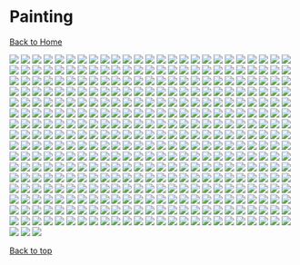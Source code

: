 # Painting

[Back to Home](https://github.com/RickyFoots/Wallpapers/tree/main)

</h1>

<img src="https://github.com/RickyFoots/Wallpapers/blob/main/Collection/Painting/00030.png">

<img src="https://github.com/RickyFoots/Wallpapers/blob/main/Collection/Painting/00111.png">

<img src="https://github.com/RickyFoots/Wallpapers/blob/main/Collection/Painting/00139.png">

<img src="https://github.com/RickyFoots/Wallpapers/blob/main/Collection/Painting/00224.jpg">

<img src="https://github.com/RickyFoots/Wallpapers/blob/main/Collection/Painting/00239.jpg">

<img src="https://github.com/RickyFoots/Wallpapers/blob/main/Collection/Painting/00245.png">

<img src="https://github.com/RickyFoots/Wallpapers/blob/main/Collection/Painting/00271.png">

<img src="https://github.com/RickyFoots/Wallpapers/blob/main/Collection/Painting/00279.jpg">

<img src="https://github.com/RickyFoots/Wallpapers/blob/main/Collection/Painting/00280.png">

<img src="https://github.com/RickyFoots/Wallpapers/blob/main/Collection/Painting/00288.png">

<img src="https://github.com/RickyFoots/Wallpapers/blob/main/Collection/Painting/00293.jpg">

<img src="https://github.com/RickyFoots/Wallpapers/blob/main/Collection/Painting/00294.png">

<img src="https://github.com/RickyFoots/Wallpapers/blob/main/Collection/Painting/00306.png">

<img src="https://github.com/RickyFoots/Wallpapers/blob/main/Collection/Painting/00355.png">

<img src="https://github.com/RickyFoots/Wallpapers/blob/main/Collection/Painting/01.jpg">

<img src="https://github.com/RickyFoots/Wallpapers/blob/main/Collection/Painting/02.jpg">

<img src="https://github.com/RickyFoots/Wallpapers/blob/main/Collection/Painting/03.jpg">

<img src="https://github.com/RickyFoots/Wallpapers/blob/main/Collection/Painting/04.jpg">

<img src="https://github.com/RickyFoots/Wallpapers/blob/main/Collection/Painting/05.jpg">

<img src="https://github.com/RickyFoots/Wallpapers/blob/main/Collection/Painting/06.jpg">

<img src="https://github.com/RickyFoots/Wallpapers/blob/main/Collection/Painting/06.png">

<img src="https://github.com/RickyFoots/Wallpapers/blob/main/Collection/Painting/07.jpg">

<img src="https://github.com/RickyFoots/Wallpapers/blob/main/Collection/Painting/07.png">

<img src="https://github.com/RickyFoots/Wallpapers/blob/main/Collection/Painting/08.jpg">

<img src="https://github.com/RickyFoots/Wallpapers/blob/main/Collection/Painting/08.png">

<img src="https://github.com/RickyFoots/Wallpapers/blob/main/Collection/Painting/10 - IkFbADX.png">

<img src="https://github.com/RickyFoots/Wallpapers/blob/main/Collection/Painting/10.jpg">

<img src="https://github.com/RickyFoots/Wallpapers/blob/main/Collection/Painting/11 - GdW27Qi.png">

<img src="https://github.com/RickyFoots/Wallpapers/blob/main/Collection/Painting/11 - hM2j0Vz.jpg">

<img src="https://github.com/RickyFoots/Wallpapers/blob/main/Collection/Painting/11.jpg">

<img src="https://github.com/RickyFoots/Wallpapers/blob/main/Collection/Painting/12 - KmFVtFp.png">

<img src="https://github.com/RickyFoots/Wallpapers/blob/main/Collection/Painting/12.jpg">

<img src="https://github.com/RickyFoots/Wallpapers/blob/main/Collection/Painting/13 - p4TIlyS.jpg">

<img src="https://github.com/RickyFoots/Wallpapers/blob/main/Collection/Painting/13.jpg">

<img src="https://github.com/RickyFoots/Wallpapers/blob/main/Collection/Painting/1330761.png">

<img src="https://github.com/RickyFoots/Wallpapers/blob/main/Collection/Painting/14 - BgotbjS.jpg">

<img src="https://github.com/RickyFoots/Wallpapers/blob/main/Collection/Painting/14 - M5yq3il.jpg">

<img src="https://github.com/RickyFoots/Wallpapers/blob/main/Collection/Painting/14.jpg">

<img src="https://github.com/RickyFoots/Wallpapers/blob/main/Collection/Painting/15.jpg">

<img src="https://github.com/RickyFoots/Wallpapers/blob/main/Collection/Painting/16.jpg">

<img src="https://github.com/RickyFoots/Wallpapers/blob/main/Collection/Painting/1638597695178.jpg">

<img src="https://github.com/RickyFoots/Wallpapers/blob/main/Collection/Painting/17.jpg">

<img src="https://github.com/RickyFoots/Wallpapers/blob/main/Collection/Painting/18.jpg">

<img src="https://github.com/RickyFoots/Wallpapers/blob/main/Collection/Painting/180-1806618_anime-landscape-scenery-clouds-stars-buildings-anime-landscape.jpg">

<img src="https://github.com/RickyFoots/Wallpapers/blob/main/Collection/Painting/19.jpg">

<img src="https://github.com/RickyFoots/Wallpapers/blob/main/Collection/Painting/1okwkjy3l3l71.png">

<img src="https://github.com/RickyFoots/Wallpapers/blob/main/Collection/Painting/20.jpg">

<img src="https://github.com/RickyFoots/Wallpapers/blob/main/Collection/Painting/20210817_004904.jpg">

<img src="https://github.com/RickyFoots/Wallpapers/blob/main/Collection/Painting/20220329_2038_GGAC_Discovery_Station_NO.1——_Explorer”.jpg">

<img src="https://github.com/RickyFoots/Wallpapers/blob/main/Collection/Painting/20220329_2038_The_Aeneid.jpg">

<img src="https://github.com/RickyFoots/Wallpapers/blob/main/Collection/Painting/20220404_2100_Do_not_disturb.jpg">

<img src="https://github.com/RickyFoots/Wallpapers/blob/main/Collection/Painting/20220404_2100_The_Observer.jpg">

<img src="https://github.com/RickyFoots/Wallpapers/blob/main/Collection/Painting/20220407_1454_Como_Lighthouse_02__Backgrounds_For_Animation_Course.jpg">

<img src="https://github.com/RickyFoots/Wallpapers/blob/main/Collection/Painting/20220416_1756_Japan.jpg">

<img src="https://github.com/RickyFoots/Wallpapers/blob/main/Collection/Painting/20220427_2307_Badlands_National_Park_Study.jpg">

<img src="https://github.com/RickyFoots/Wallpapers/blob/main/Collection/Painting/20220427_2307_Death_Valley_National_Park.jpg">

<img src="https://github.com/RickyFoots/Wallpapers/blob/main/Collection/Painting/20220427_2307_Virtual_Plein_Air_Studies.jpg">

<img src="https://github.com/RickyFoots/Wallpapers/blob/main/Collection/Painting/20220523_1613_Seabreeze_03.jpg">

<img src="https://github.com/RickyFoots/Wallpapers/blob/main/Collection/Painting/20220605_2252_The_Last_Great_Ahamkara.jpg">

<img src="https://github.com/RickyFoots/Wallpapers/blob/main/Collection/Painting/20220608_2339.jpg">

<img src="https://github.com/RickyFoots/Wallpapers/blob/main/Collection/Painting/20221019_2324_Bawlers_2.jpg">

<img src="https://github.com/RickyFoots/Wallpapers/blob/main/Collection/Painting/20221107_2132_Emerged_from_Flames.jpg">

<img src="https://github.com/RickyFoots/Wallpapers/blob/main/Collection/Painting/20221107_2142_Find_me_here.jpg">

<img src="https://github.com/RickyFoots/Wallpapers/blob/main/Collection/Painting/20230322_1239_Japan_memories_Painting___Part_1_.jpg">

<img src="https://github.com/RickyFoots/Wallpapers/blob/main/Collection/Painting/20230515_222411.jpg">

<img src="https://github.com/RickyFoots/Wallpapers/blob/main/Collection/Painting/20230519_2334_wandering_whale_.jpg">

<img src="https://github.com/RickyFoots/Wallpapers/blob/main/Collection/Painting/20230712_2223_2023.5.24.jpg">

<img src="https://github.com/RickyFoots/Wallpapers/blob/main/Collection/Painting/20230716_1918_Ramen_on_Crab.jpg">

<img src="https://github.com/RickyFoots/Wallpapers/blob/main/Collection/Painting/20231028_1437_Ghost_hunter.jpg">

<img src="https://github.com/RickyFoots/Wallpapers/blob/main/Collection/Painting/20231106_2020_Practice_41.jpg">

<img src="https://github.com/RickyFoots/Wallpapers/blob/main/Collection/Painting/20231122_2259_202310_Background_photo_speed_painting.jpg">

<img src="https://github.com/RickyFoots/Wallpapers/blob/main/Collection/Painting/20231206_1835_3.jpg">

<img src="https://github.com/RickyFoots/Wallpapers/blob/main/Collection/Painting/20231206_1838_V_me50.jpg">

<img src="https://github.com/RickyFoots/Wallpapers/blob/main/Collection/Painting/20231211_2026_sunset.jpg">

<img src="https://github.com/RickyFoots/Wallpapers/blob/main/Collection/Painting/20231211_2027_The_spirit_of_the_forest.jpg">

<img src="https://github.com/RickyFoots/Wallpapers/blob/main/Collection/Painting/20231218_201830.jpg">

<img src="https://github.com/RickyFoots/Wallpapers/blob/main/Collection/Painting/21 - ADsm8lL.jpg">

<img src="https://github.com/RickyFoots/Wallpapers/blob/main/Collection/Painting/21.jpg">

<img src="https://github.com/RickyFoots/Wallpapers/blob/main/Collection/Painting/23.jpg">

<img src="https://github.com/RickyFoots/Wallpapers/blob/main/Collection/Painting/24 - e47ScRz.jpg">

<img src="https://github.com/RickyFoots/Wallpapers/blob/main/Collection/Painting/24.jpg">

<img src="https://github.com/RickyFoots/Wallpapers/blob/main/Collection/Painting/25.jpg">

<img src="https://github.com/RickyFoots/Wallpapers/blob/main/Collection/Painting/26.jpg">

<img src="https://github.com/RickyFoots/Wallpapers/blob/main/Collection/Painting/27.jpg">

<img src="https://github.com/RickyFoots/Wallpapers/blob/main/Collection/Painting/28 - YnL7CTg.jpg">

<img src="https://github.com/RickyFoots/Wallpapers/blob/main/Collection/Painting/28.jpg">

<img src="https://github.com/RickyFoots/Wallpapers/blob/main/Collection/Painting/29.jpg">

<img src="https://github.com/RickyFoots/Wallpapers/blob/main/Collection/Painting/30 - VvwyRE1.jpg">

<img src="https://github.com/RickyFoots/Wallpapers/blob/main/Collection/Painting/30.jpg">

<img src="https://github.com/RickyFoots/Wallpapers/blob/main/Collection/Painting/31 - CjTmQ8s.jpg">

<img src="https://github.com/RickyFoots/Wallpapers/blob/main/Collection/Painting/31 - qmiPsd0.jpg">

<img src="https://github.com/RickyFoots/Wallpapers/blob/main/Collection/Painting/31.jpg">

<img src="https://github.com/RickyFoots/Wallpapers/blob/main/Collection/Painting/32 - Es9om0f.jpg">

<img src="https://github.com/RickyFoots/Wallpapers/blob/main/Collection/Painting/32.jpg">

<img src="https://github.com/RickyFoots/Wallpapers/blob/main/Collection/Painting/33.jpg">

<img src="https://github.com/RickyFoots/Wallpapers/blob/main/Collection/Painting/34.jpg">

<img src="https://github.com/RickyFoots/Wallpapers/blob/main/Collection/Painting/37 - zZ6lun8.jpg">

<img src="https://github.com/RickyFoots/Wallpapers/blob/main/Collection/Painting/38e43cd.jpg">

<img src="https://github.com/RickyFoots/Wallpapers/blob/main/Collection/Painting/3ckrn0p4n3l71.png">

<img src="https://github.com/RickyFoots/Wallpapers/blob/main/Collection/Painting/3lnurbwbfwk71.png">

<img src="https://github.com/RickyFoots/Wallpapers/blob/main/Collection/Painting/3lqIfoS.jpeg">

<img src="https://github.com/RickyFoots/Wallpapers/blob/main/Collection/Painting/45 - CbVXE5h.jpg">

<img src="https://github.com/RickyFoots/Wallpapers/blob/main/Collection/Painting/45 - HicaAQx.jpg">

<img src="https://github.com/RickyFoots/Wallpapers/blob/main/Collection/Painting/4MHOMvU.jpeg">

<img src="https://github.com/RickyFoots/Wallpapers/blob/main/Collection/Painting/4X3z4Ha.jpeg">

<img src="https://github.com/RickyFoots/Wallpapers/blob/main/Collection/Painting/4c3705a.jpg">

<img src="https://github.com/RickyFoots/Wallpapers/blob/main/Collection/Painting/4irtiy2f2uk71.png">

<img src="https://github.com/RickyFoots/Wallpapers/blob/main/Collection/Painting/56 - CoYBP2x.jpg">

<img src="https://github.com/RickyFoots/Wallpapers/blob/main/Collection/Painting/5VUhtaY.jpeg">

<img src="https://github.com/RickyFoots/Wallpapers/blob/main/Collection/Painting/5a1c8031-3c4e-4b2e-96ef-5b17d8c1c948.jpg">

<img src="https://github.com/RickyFoots/Wallpapers/blob/main/Collection/Painting/5fvdkmet39j71.png">

<img src="https://github.com/RickyFoots/Wallpapers/blob/main/Collection/Painting/5sbmcohm1uk71.png">

<img src="https://github.com/RickyFoots/Wallpapers/blob/main/Collection/Painting/5zQiXen.png">

<img src="https://github.com/RickyFoots/Wallpapers/blob/main/Collection/Painting/60 - E9YRV2B.jpg">

<img src="https://github.com/RickyFoots/Wallpapers/blob/main/Collection/Painting/60 - H2xoVzi.jpg">

<img src="https://github.com/RickyFoots/Wallpapers/blob/main/Collection/Painting/60 - fdiO61M.jpg">

<img src="https://github.com/RickyFoots/Wallpapers/blob/main/Collection/Painting/62 - I7QzImd.jpg">

<img src="https://github.com/RickyFoots/Wallpapers/blob/main/Collection/Painting/63 - 89NstXc.jpg">

<img src="https://github.com/RickyFoots/Wallpapers/blob/main/Collection/Painting/63 - 9QX28Vi.jpg">

<img src="https://github.com/RickyFoots/Wallpapers/blob/main/Collection/Painting/63.jpg">

<img src="https://github.com/RickyFoots/Wallpapers/blob/main/Collection/Painting/64 - BGCZjJA.jpg">

<img src="https://github.com/RickyFoots/Wallpapers/blob/main/Collection/Painting/65.jpg">

<img src="https://github.com/RickyFoots/Wallpapers/blob/main/Collection/Painting/68 - MxwmpVi.png">

<img src="https://github.com/RickyFoots/Wallpapers/blob/main/Collection/Painting/71 - sdzaogp.png">

<img src="https://github.com/RickyFoots/Wallpapers/blob/main/Collection/Painting/76 - e4r5bQR.jpg">

<img src="https://github.com/RickyFoots/Wallpapers/blob/main/Collection/Painting/76 - p4TIlyS.jpg">

<img src="https://github.com/RickyFoots/Wallpapers/blob/main/Collection/Painting/7K7oRvk.jpeg">

<img src="https://github.com/RickyFoots/Wallpapers/blob/main/Collection/Painting/89 - PLNr7AT.png">

<img src="https://github.com/RickyFoots/Wallpapers/blob/main/Collection/Painting/8w53nbu0o3l71.png">

<img src="https://github.com/RickyFoots/Wallpapers/blob/main/Collection/Painting/9 - DaFuSO0.jpg">

<img src="https://github.com/RickyFoots/Wallpapers/blob/main/Collection/Painting/9 - yh71hZN.png">

<img src="https://github.com/RickyFoots/Wallpapers/blob/main/Collection/Painting/9.jpg">

<img src="https://github.com/RickyFoots/Wallpapers/blob/main/Collection/Painting/94538143_p0.png">

<img src="https://github.com/RickyFoots/Wallpapers/blob/main/Collection/Painting/96440296_p0.png">

<img src="https://github.com/RickyFoots/Wallpapers/blob/main/Collection/Painting/9DikRoN.jpeg">

<img src="https://github.com/RickyFoots/Wallpapers/blob/main/Collection/Painting/9Tej6V0.jpeg">

<img src="https://github.com/RickyFoots/Wallpapers/blob/main/Collection/Painting/9d9duorkm3l71.png">

<img src="https://github.com/RickyFoots/Wallpapers/blob/main/Collection/Painting/9py055cffwk71.png">

<img src="https://github.com/RickyFoots/Wallpapers/blob/main/Collection/Painting/Apocalypse.png">

<img src="https://github.com/RickyFoots/Wallpapers/blob/main/Collection/Painting/AsianPond.jpg">

<img src="https://github.com/RickyFoots/Wallpapers/blob/main/Collection/Painting/Cityscape.jpg">

<img src="https://github.com/RickyFoots/Wallpapers/blob/main/Collection/Painting/Electronic_Sample_96-calm-night.png">

<img src="https://github.com/RickyFoots/Wallpapers/blob/main/Collection/Painting/IuX3mgo.jpeg">

<img src="https://github.com/RickyFoots/Wallpapers/blob/main/Collection/Painting/IxEcTRu.jpg">

<img src="https://github.com/RickyFoots/Wallpapers/blob/main/Collection/Painting/MountainScape.png">

<img src="https://github.com/RickyFoots/Wallpapers/blob/main/Collection/Painting/OD_house_day.jpg">

<img src="https://github.com/RickyFoots/Wallpapers/blob/main/Collection/Painting/OD_house_morn.jpg">

<img src="https://github.com/RickyFoots/Wallpapers/blob/main/Collection/Painting/OD_house_night_sat.jpg">

<img src="https://github.com/RickyFoots/Wallpapers/blob/main/Collection/Painting/RDT_20230308_1949563004422581013301416.jpg">

<img src="https://github.com/RickyFoots/Wallpapers/blob/main/Collection/Painting/Sunset.jpeg">

<img src="https://github.com/RickyFoots/Wallpapers/blob/main/Collection/Painting/WallpaperDog-10819503.jpg">

<img src="https://github.com/RickyFoots/Wallpapers/blob/main/Collection/Painting/aTzsemi.jpeg">

<img src="https://github.com/RickyFoots/Wallpapers/blob/main/Collection/Painting/acoolrocket-dalle2-hokusai-non-prompt-landscape.png">

<img src="https://github.com/RickyFoots/Wallpapers/blob/main/Collection/Painting/aesthetic2.jpg">

<img src="https://github.com/RickyFoots/Wallpapers/blob/main/Collection/Painting/alena-aenami-7pm.png">

<img src="https://github.com/RickyFoots/Wallpapers/blob/main/Collection/Painting/alena-aenami-any-minute-now.jpg">

<img src="https://github.com/RickyFoots/Wallpapers/blob/main/Collection/Painting/alena-aenami-around-us.jpg">

<img src="https://github.com/RickyFoots/Wallpapers/blob/main/Collection/Painting/alena-aenami-autumn-in-budapest.png">

<img src="https://github.com/RickyFoots/Wallpapers/blob/main/Collection/Painting/alena-aenami-away.jpg">

<img src="https://github.com/RickyFoots/Wallpapers/blob/main/Collection/Painting/alena-aenami-blue-hour.jpg">

<img src="https://github.com/RickyFoots/Wallpapers/blob/main/Collection/Painting/alena-aenami-castle-in-the-sky.jpg">

<img src="https://github.com/RickyFoots/Wallpapers/blob/main/Collection/Painting/alena-aenami-clouds.jpg">

<img src="https://github.com/RickyFoots/Wallpapers/blob/main/Collection/Painting/alena-aenami-dawn.jpg">

<img src="https://github.com/RickyFoots/Wallpapers/blob/main/Collection/Painting/alena-aenami-eclipse.jpg">

<img src="https://github.com/RickyFoots/Wallpapers/blob/main/Collection/Painting/alena-aenami-escape.jpg">

<img src="https://github.com/RickyFoots/Wallpapers/blob/main/Collection/Painting/alena-aenami-far-from-tomorrow.jpg">

<img src="https://github.com/RickyFoots/Wallpapers/blob/main/Collection/Painting/alena-aenami-lights.jpg">

<img src="https://github.com/RickyFoots/Wallpapers/blob/main/Collection/Painting/alena-aenami-lost-in-between.jpg">

<img src="https://github.com/RickyFoots/Wallpapers/blob/main/Collection/Painting/alena-aenami-out-of-time.png">

<img src="https://github.com/RickyFoots/Wallpapers/blob/main/Collection/Painting/alena-aenami-sky-mirror.jpg">

<img src="https://github.com/RickyFoots/Wallpapers/blob/main/Collection/Painting/alena-aenami-stardust.jpg">

<img src="https://github.com/RickyFoots/Wallpapers/blob/main/Collection/Painting/alena-aenami-stars-and-you.png">

<img src="https://github.com/RickyFoots/Wallpapers/blob/main/Collection/Painting/alena-aenami-timeless.jpg">

<img src="https://github.com/RickyFoots/Wallpapers/blob/main/Collection/Painting/alena-aenami-wait.jpg">

<img src="https://github.com/RickyFoots/Wallpapers/blob/main/Collection/Painting/alena-aenami-wings.jpg">

<img src="https://github.com/RickyFoots/Wallpapers/blob/main/Collection/Painting/alena-aenami-you.jpg">

<img src="https://github.com/RickyFoots/Wallpapers/blob/main/Collection/Painting/andrew-maleski-ghostly-gate.jpg">

<img src="https://github.com/RickyFoots/Wallpapers/blob/main/Collection/Painting/animal-town.png">

<img src="https://github.com/RickyFoots/Wallpapers/blob/main/Collection/Painting/arseniy-chebynkin-tokyo-street-night.jpg">

<img src="https://github.com/RickyFoots/Wallpapers/blob/main/Collection/Painting/art-lake.png">

<img src="https://github.com/RickyFoots/Wallpapers/blob/main/Collection/Painting/artwithflo-empire-state-building.png">

<img src="https://github.com/RickyFoots/Wallpapers/blob/main/Collection/Painting/aurora_v02.png">

<img src="https://github.com/RickyFoots/Wallpapers/blob/main/Collection/Painting/australia.jpg">

<img src="https://github.com/RickyFoots/Wallpapers/blob/main/Collection/Painting/bastien-grivet-the-guy-and-the-id-checking-bot.jpg">

<img src="https://github.com/RickyFoots/Wallpapers/blob/main/Collection/Painting/bbajwew11ge81.png">

<img src="https://github.com/RickyFoots/Wallpapers/blob/main/Collection/Painting/bici.jpg">

<img src="https://github.com/RickyFoots/Wallpapers/blob/main/Collection/Painting/bisbiswas-a-summer-evening.png">

<img src="https://github.com/RickyFoots/Wallpapers/blob/main/Collection/Painting/bisbiswas-burning-clouds.png">

<img src="https://github.com/RickyFoots/Wallpapers/blob/main/Collection/Painting/bisbiswas-gathering.jpg">

<img src="https://github.com/RickyFoots/Wallpapers/blob/main/Collection/Painting/bisbiswas-lit-up-sky.jpg">

<img src="https://github.com/RickyFoots/Wallpapers/blob/main/Collection/Painting/bisbiswas-verdant-moonlight-no-people-edit.jpg">

<img src="https://github.com/RickyFoots/Wallpapers/blob/main/Collection/Painting/bmucoxvlewk71.png">

<img src="https://github.com/RickyFoots/Wallpapers/blob/main/Collection/Painting/bmw.jpg">

<img src="https://github.com/RickyFoots/Wallpapers/blob/main/Collection/Painting/boat_on_clouds.jpg">

<img src="https://github.com/RickyFoots/Wallpapers/blob/main/Collection/Painting/boats-painting.jpg">

<img src="https://github.com/RickyFoots/Wallpapers/blob/main/Collection/Painting/cairo-sandstorm.jpg">

<img src="https://github.com/RickyFoots/Wallpapers/blob/main/Collection/Painting/castle_in_the_sky_studio_ghilbi.jpg">

<img src="https://github.com/RickyFoots/Wallpapers/blob/main/Collection/Painting/chilledcow-kupla-kingdom-in-blue.jpg">

<img src="https://github.com/RickyFoots/Wallpapers/blob/main/Collection/Painting/chrisostrowski-the-esteemed-palace-light.jpg">

<img src="https://github.com/RickyFoots/Wallpapers/blob/main/Collection/Painting/chrisostrowski-the-esteemed-palace.jpg">

<img src="https://github.com/RickyFoots/Wallpapers/blob/main/Collection/Painting/comfy-home.jpg">

<img src="https://github.com/RickyFoots/Wallpapers/blob/main/Collection/Painting/country-sun.jpeg">

<img src="https://github.com/RickyFoots/Wallpapers/blob/main/Collection/Painting/crane.png">

<img src="https://github.com/RickyFoots/Wallpapers/blob/main/Collection/Painting/cy4p34m246161.jpg">

<img src="https://github.com/RickyFoots/Wallpapers/blob/main/Collection/Painting/d0693c2.jpg">

<img src="https://github.com/RickyFoots/Wallpapers/blob/main/Collection/Painting/denis-istomin-chicco3.jpg">

<img src="https://github.com/RickyFoots/Wallpapers/blob/main/Collection/Painting/denis-istomin-listen-to-your-heart.jpg">

<img src="https://github.com/RickyFoots/Wallpapers/blob/main/Collection/Painting/denis-istomin-midnight-gazing.png">

<img src="https://github.com/RickyFoots/Wallpapers/blob/main/Collection/Painting/door.jpg">

<img src="https://github.com/RickyFoots/Wallpapers/blob/main/Collection/Painting/dream-of-the-red-chamber.jpg">

<img src="https://github.com/RickyFoots/Wallpapers/blob/main/Collection/Painting/dreamy-night.jpg">

<img src="https://github.com/RickyFoots/Wallpapers/blob/main/Collection/Painting/dypuzktoewk71.png">

<img src="https://github.com/RickyFoots/Wallpapers/blob/main/Collection/Painting/e55nh915ewk71.png">

<img src="https://github.com/RickyFoots/Wallpapers/blob/main/Collection/Painting/eric-elwell-tropical-environment.jpg">

<img src="https://github.com/RickyFoots/Wallpapers/blob/main/Collection/Painting/es2_day.jpg">

<img src="https://github.com/RickyFoots/Wallpapers/blob/main/Collection/Painting/es2_morning.jpg">

<img src="https://github.com/RickyFoots/Wallpapers/blob/main/Collection/Painting/es2_night.jpg">

<img src="https://github.com/RickyFoots/Wallpapers/blob/main/Collection/Painting/es3_day.jpg">

<img src="https://github.com/RickyFoots/Wallpapers/blob/main/Collection/Painting/es3_morning.jpg">

<img src="https://github.com/RickyFoots/Wallpapers/blob/main/Collection/Painting/es3_night.jpg">

<img src="https://github.com/RickyFoots/Wallpapers/blob/main/Collection/Painting/es4_day.jpg">

<img src="https://github.com/RickyFoots/Wallpapers/blob/main/Collection/Painting/es4_morning.jpg">

<img src="https://github.com/RickyFoots/Wallpapers/blob/main/Collection/Painting/es4_night.jpg">

<img src="https://github.com/RickyFoots/Wallpapers/blob/main/Collection/Painting/es5_day.jpg">

<img src="https://github.com/RickyFoots/Wallpapers/blob/main/Collection/Painting/es5_morning.jpg">

<img src="https://github.com/RickyFoots/Wallpapers/blob/main/Collection/Painting/es5_night.jpg">

<img src="https://github.com/RickyFoots/Wallpapers/blob/main/Collection/Painting/es6_day.jpg">

<img src="https://github.com/RickyFoots/Wallpapers/blob/main/Collection/Painting/es6_morning.jpg">

<img src="https://github.com/RickyFoots/Wallpapers/blob/main/Collection/Painting/es6_night.jpg">

<img src="https://github.com/RickyFoots/Wallpapers/blob/main/Collection/Painting/es7_day.jpg">

<img src="https://github.com/RickyFoots/Wallpapers/blob/main/Collection/Painting/es7_morning.jpg">

<img src="https://github.com/RickyFoots/Wallpapers/blob/main/Collection/Painting/es7_night.jpg">

<img src="https://github.com/RickyFoots/Wallpapers/blob/main/Collection/Painting/es_day.jpg">

<img src="https://github.com/RickyFoots/Wallpapers/blob/main/Collection/Painting/es_morning.jpg">

<img src="https://github.com/RickyFoots/Wallpapers/blob/main/Collection/Painting/es_night.png">

<img src="https://github.com/RickyFoots/Wallpapers/blob/main/Collection/Painting/ferdinand-ladera-rice-terraces.jpg">

<img src="https://github.com/RickyFoots/Wallpapers/blob/main/Collection/Painting/fkaz52mvm3l71.png">

<img src="https://github.com/RickyFoots/Wallpapers/blob/main/Collection/Painting/flower-and-whine.jpg">

<img src="https://github.com/RickyFoots/Wallpapers/blob/main/Collection/Painting/forest-painted.png">

<img src="https://github.com/RickyFoots/Wallpapers/blob/main/Collection/Painting/forrest-scene.jpg">

<img src="https://github.com/RickyFoots/Wallpapers/blob/main/Collection/Painting/french-roofs.png">

<img src="https://github.com/RickyFoots/Wallpapers/blob/main/Collection/Painting/frozen-lake.jpg">

<img src="https://github.com/RickyFoots/Wallpapers/blob/main/Collection/Painting/gavrl-snowy-forest.jpg">

<img src="https://github.com/RickyFoots/Wallpapers/blob/main/Collection/Painting/gavryl-by-your-side.jpg">

<img src="https://github.com/RickyFoots/Wallpapers/blob/main/Collection/Painting/gavryl-cozy-night.jpg">

<img src="https://github.com/RickyFoots/Wallpapers/blob/main/Collection/Painting/glowy-night-river-mountains.jpg">

<img src="https://github.com/RickyFoots/Wallpapers/blob/main/Collection/Painting/grand_tour_main_arch.jpg">

<img src="https://github.com/RickyFoots/Wallpapers/blob/main/Collection/Painting/grasp.jpg">

<img src="https://github.com/RickyFoots/Wallpapers/blob/main/Collection/Painting/gruvbox_wasteland.png">

<img src="https://github.com/RickyFoots/Wallpapers/blob/main/Collection/Painting/gustavo-arteaga-ancient-tree-shrine.png">

<img src="https://github.com/RickyFoots/Wallpapers/blob/main/Collection/Painting/gustavo-arteaga-monolith-on-giants-causeway.jpg">

<img src="https://github.com/RickyFoots/Wallpapers/blob/main/Collection/Painting/gustavo-arteaga-reload.jpg">

<img src="https://github.com/RickyFoots/Wallpapers/blob/main/Collection/Painting/gydw1n-whisper-of-the-heart.jpg">

<img src="https://github.com/RickyFoots/Wallpapers/blob/main/Collection/Painting/hangmoon-alexander-komarov-white-blue-red-clouds.jpg">

<img src="https://github.com/RickyFoots/Wallpapers/blob/main/Collection/Painting/hangmoon-city.jpg">

<img src="https://github.com/RickyFoots/Wallpapers/blob/main/Collection/Painting/hangmoon-white-blue-red-clouds.jpg">

<img src="https://github.com/RickyFoots/Wallpapers/blob/main/Collection/Painting/henrique-mueller-henrique-mueller-lofi-funcc-01.jpg">

<img src="https://github.com/RickyFoots/Wallpapers/blob/main/Collection/Painting/hiro-shinagai.jpg">

<img src="https://github.com/RickyFoots/Wallpapers/blob/main/Collection/Painting/hiroshi-nagai-shop.png">

<img src="https://github.com/RickyFoots/Wallpapers/blob/main/Collection/Painting/house-forest.jpg">

<img src="https://github.com/RickyFoots/Wallpapers/blob/main/Collection/Painting/howard-chen-mao-mao-forest-campsite.jpg">

<img src="https://github.com/RickyFoots/Wallpapers/blob/main/Collection/Painting/hugobarretcastan-house-in-forest.jpg">

<img src="https://github.com/RickyFoots/Wallpapers/blob/main/Collection/Painting/hxqkrrgfm3l71.png">

<img src="https://github.com/RickyFoots/Wallpapers/blob/main/Collection/Painting/ianlqrnwrij71.png">

<img src="https://github.com/RickyFoots/Wallpapers/blob/main/Collection/Painting/iculr8pxn3l71.png">

<img src="https://github.com/RickyFoots/Wallpapers/blob/main/Collection/Painting/ign_sun-and-clouds.png">

<img src="https://github.com/RickyFoots/Wallpapers/blob/main/Collection/Painting/ign_sun-garden.png">

<img src="https://github.com/RickyFoots/Wallpapers/blob/main/Collection/Painting/image1.png">

<img src="https://github.com/RickyFoots/Wallpapers/blob/main/Collection/Painting/incognit0ergosum-stable-diffusion-ultimate-city-autumn-meadow.jpg">

<img src="https://github.com/RickyFoots/Wallpapers/blob/main/Collection/Painting/indoor_garden.jpg">

<img src="https://github.com/RickyFoots/Wallpapers/blob/main/Collection/Painting/isitmyescape.jpg">

<img src="https://github.com/RickyFoots/Wallpapers/blob/main/Collection/Painting/itdo8g9346161.jpg">

<img src="https://github.com/RickyFoots/Wallpapers/blob/main/Collection/Painting/itspatra-trailer-in-yosemite.png">

<img src="https://github.com/RickyFoots/Wallpapers/blob/main/Collection/Painting/jakub-rozalski-good-girl.jpg">

<img src="https://github.com/RickyFoots/Wallpapers/blob/main/Collection/Painting/jakub-rozalski-harvest.jpg">

<img src="https://github.com/RickyFoots/Wallpapers/blob/main/Collection/Painting/jakub-rozalski-kong-patrol.jpg">

<img src="https://github.com/RickyFoots/Wallpapers/blob/main/Collection/Painting/jakub-rozalski-lonely-wolf-1863.jpg">

<img src="https://github.com/RickyFoots/Wallpapers/blob/main/Collection/Painting/jakub-rozalski-mechs-and-samurai.jpg">

<img src="https://github.com/RickyFoots/Wallpapers/blob/main/Collection/Painting/jakub-rozalski-neighbors-ukraine.jpg">

<img src="https://github.com/RickyFoots/Wallpapers/blob/main/Collection/Painting/jakub-rozalski-newyear-wolf.jpg">

<img src="https://github.com/RickyFoots/Wallpapers/blob/main/Collection/Painting/jakub-rozalski-santa-vs-krampuss.jpg">

<img src="https://github.com/RickyFoots/Wallpapers/blob/main/Collection/Painting/jakub-rozalski-territorial-behaviour.jpg">

<img src="https://github.com/RickyFoots/Wallpapers/blob/main/Collection/Painting/japan3.jpg">

<img src="https://github.com/RickyFoots/Wallpapers/blob/main/Collection/Painting/japan_torii.png">

<img src="https://github.com/RickyFoots/Wallpapers/blob/main/Collection/Painting/japanese-house.png">

<img src="https://github.com/RickyFoots/Wallpapers/blob/main/Collection/Painting/japanese-sakura-painting-night.png">

<img src="https://github.com/RickyFoots/Wallpapers/blob/main/Collection/Painting/japanese-sakura-painting.jpg">

<img src="https://github.com/RickyFoots/Wallpapers/blob/main/Collection/Painting/joeyjazz-dreams-in-pastel.jpg">

<img src="https://github.com/RickyFoots/Wallpapers/blob/main/Collection/Painting/joeyjazz-sp-highrise.jpg">

<img src="https://github.com/RickyFoots/Wallpapers/blob/main/Collection/Painting/joeyjazz-timeless.jpg">

<img src="https://github.com/RickyFoots/Wallpapers/blob/main/Collection/Painting/jonadinges-getaway.png">

<img src="https://github.com/RickyFoots/Wallpapers/blob/main/Collection/Painting/junhyuk-lim-acoolrocket-tree-of-life-edit.png">

<img src="https://github.com/RickyFoots/Wallpapers/blob/main/Collection/Painting/k2mn7eyhg4i81.png">

<img src="https://github.com/RickyFoots/Wallpapers/blob/main/Collection/Painting/king-of-dragons.jpg">

<img src="https://github.com/RickyFoots/Wallpapers/blob/main/Collection/Painting/krzysztof-kowalik-0jFvy_7-pR8-unsplash.jpg">

<img src="https://github.com/RickyFoots/Wallpapers/blob/main/Collection/Painting/kuk9yf2on3l71.png">

<img src="https://github.com/RickyFoots/Wallpapers/blob/main/Collection/Painting/kuldarleement-stellar-collision.jpg">

<img src="https://github.com/RickyFoots/Wallpapers/blob/main/Collection/Painting/lakeside.jpg">

<img src="https://github.com/RickyFoots/Wallpapers/blob/main/Collection/Painting/leaning.png">

<img src="https://github.com/RickyFoots/Wallpapers/blob/main/Collection/Painting/lighthouse-over-the-sea.jpg">

<img src="https://github.com/RickyFoots/Wallpapers/blob/main/Collection/Painting/lighthouse.jpg">

<img src="https://github.com/RickyFoots/Wallpapers/blob/main/Collection/Painting/lysEHp70_o.jpg">

<img src="https://github.com/RickyFoots/Wallpapers/blob/main/Collection/Painting/melt-noface.png">

<img src="https://github.com/RickyFoots/Wallpapers/blob/main/Collection/Painting/melt.jpg">

<img src="https://github.com/RickyFoots/Wallpapers/blob/main/Collection/Painting/michal-lisowski-entergalactic.png">

<img src="https://github.com/RickyFoots/Wallpapers/blob/main/Collection/Painting/minimal-16.jpg">

<img src="https://github.com/RickyFoots/Wallpapers/blob/main/Collection/Painting/moewanders-the-frontier.jpg">

<img src="https://github.com/RickyFoots/Wallpapers/blob/main/Collection/Painting/mountain-nearcity.png">

<img src="https://github.com/RickyFoots/Wallpapers/blob/main/Collection/Painting/mountainscape.jpg">

<img src="https://github.com/RickyFoots/Wallpapers/blob/main/Collection/Painting/mt-fuji.jpg">

<img src="https://github.com/RickyFoots/Wallpapers/blob/main/Collection/Painting/mu4jlqq2fwk71.png">

<img src="https://github.com/RickyFoots/Wallpapers/blob/main/Collection/Painting/muriLLu-Japan-Neo-Wallpaper.png">

<img src="https://github.com/RickyFoots/Wallpapers/blob/main/Collection/Painting/neonoverdrive-vaporwave-off-kanagawa.jpg">

<img src="https://github.com/RickyFoots/Wallpapers/blob/main/Collection/Painting/night_breeze.png">

<img src="https://github.com/RickyFoots/Wallpapers/blob/main/Collection/Painting/night_of_red_by_xmrfel_dfuinu2.jpg">

<img src="https://github.com/RickyFoots/Wallpapers/blob/main/Collection/Painting/normieboy96-cherry-blossom.jpg">

<img src="https://github.com/RickyFoots/Wallpapers/blob/main/Collection/Painting/ocean_with_cloud.png">

<img src="https://github.com/RickyFoots/Wallpapers/blob/main/Collection/Painting/okk56hffewk71.png">

<img src="https://github.com/RickyFoots/Wallpapers/blob/main/Collection/Painting/on-the-farm.jpeg">

<img src="https://github.com/RickyFoots/Wallpapers/blob/main/Collection/Painting/out-at-sea.jpg">

<img src="https://github.com/RickyFoots/Wallpapers/blob/main/Collection/Painting/paradise.jpg">

<img src="https://github.com/RickyFoots/Wallpapers/blob/main/Collection/Painting/passing-by.jpg">

<img src="https://github.com/RickyFoots/Wallpapers/blob/main/Collection/Painting/pastel-car.png">

<img src="https://github.com/RickyFoots/Wallpapers/blob/main/Collection/Painting/perfect.jpg">

<img src="https://github.com/RickyFoots/Wallpapers/blob/main/Collection/Painting/pink-moon.jpg">

<img src="https://github.com/RickyFoots/Wallpapers/blob/main/Collection/Painting/pirate_wallpaper.jpg">

<img src="https://github.com/RickyFoots/Wallpapers/blob/main/Collection/Painting/pixiv_74390937_p2.png">

<img src="https://github.com/RickyFoots/Wallpapers/blob/main/Collection/Painting/plane-above.jpg">

<img src="https://github.com/RickyFoots/Wallpapers/blob/main/Collection/Painting/planet_with_sunrise.png">

<img src="https://github.com/RickyFoots/Wallpapers/blob/main/Collection/Painting/qc6n30f7fwk71.png">

<img src="https://github.com/RickyFoots/Wallpapers/blob/main/Collection/Painting/qhlwynvsuak71.jpg">

<img src="https://github.com/RickyFoots/Wallpapers/blob/main/Collection/Painting/quentinmarsollier-unexplored.png">

<img src="https://github.com/RickyFoots/Wallpapers/blob/main/Collection/Painting/qwxz3ieun3l71.png">

<img src="https://github.com/RickyFoots/Wallpapers/blob/main/Collection/Painting/rain-diner.png">

<img src="https://github.com/RickyFoots/Wallpapers/blob/main/Collection/Painting/reflection-pool.jpg">

<img src="https://github.com/RickyFoots/Wallpapers/blob/main/Collection/Painting/robot.jpg">

<img src="https://github.com/RickyFoots/Wallpapers/blob/main/Collection/Painting/roboturtle_-purple-sky.jpg">

<img src="https://github.com/RickyFoots/Wallpapers/blob/main/Collection/Painting/romantic.jpeg">

<img src="https://github.com/RickyFoots/Wallpapers/blob/main/Collection/Painting/sailing-calm-2560×1440.jpg">

<img src="https://github.com/RickyFoots/Wallpapers/blob/main/Collection/Painting/saturn-rings.jpg">

<img src="https://github.com/RickyFoots/Wallpapers/blob/main/Collection/Painting/sea-of-fog.jpg">

<img src="https://github.com/RickyFoots/Wallpapers/blob/main/Collection/Painting/sipnpt3446161.jpg">

<img src="https://github.com/RickyFoots/Wallpapers/blob/main/Collection/Painting/sky-city-scenery-horizon-landscape-anime-4k-wallpaper-5120x2160.jpg">

<img src="https://github.com/RickyFoots/Wallpapers/blob/main/Collection/Painting/solar-system-gruvbox.jpg">

<img src="https://github.com/RickyFoots/Wallpapers/blob/main/Collection/Painting/solar-system-minimal.jpg">

<img src="https://github.com/RickyFoots/Wallpapers/blob/main/Collection/Painting/soothe.png">

<img src="https://github.com/RickyFoots/Wallpapers/blob/main/Collection/Painting/split.jpg">

<img src="https://github.com/RickyFoots/Wallpapers/blob/main/Collection/Painting/spooky_spill.jpg">

<img src="https://github.com/RickyFoots/Wallpapers/blob/main/Collection/Painting/stargazer.jpg">

<img src="https://github.com/RickyFoots/Wallpapers/blob/main/Collection/Painting/starwars-new.png">

<img src="https://github.com/RickyFoots/Wallpapers/blob/main/Collection/Painting/sunset-in-the-mountains-illustration_3840x2160_xtrafondos.png">

<img src="https://github.com/RickyFoots/Wallpapers/blob/main/Collection/Painting/sunset-xfksfuywx.png">

<img src="https://github.com/RickyFoots/Wallpapers/blob/main/Collection/Painting/sunset_city.png">

<img src="https://github.com/RickyFoots/Wallpapers/blob/main/Collection/Painting/surendra-rajawat-butterflies.png">

<img src="https://github.com/RickyFoots/Wallpapers/blob/main/Collection/Painting/surendra-rajawat-island-in-the-sky.jpg">

<img src="https://github.com/RickyFoots/Wallpapers/blob/main/Collection/Painting/surendra-rajawat-natures-beauty.png">

<img src="https://github.com/RickyFoots/Wallpapers/blob/main/Collection/Painting/surendra-rajawat-the-magic-unfolds.png">

<img src="https://github.com/RickyFoots/Wallpapers/blob/main/Collection/Painting/surendra-rajawat-tohf8492.jpg">

<img src="https://github.com/RickyFoots/Wallpapers/blob/main/Collection/Painting/swimming_pool_hiroshi_nagai.jpg">

<img src="https://github.com/RickyFoots/Wallpapers/blob/main/Collection/Painting/tacosauceninja-blossoms.jpg">

<img src="https://github.com/RickyFoots/Wallpapers/blob/main/Collection/Painting/tacosauceninja-i-cant-stop-what-you-began.png">

<img src="https://github.com/RickyFoots/Wallpapers/blob/main/Collection/Painting/thunder-atmosphere-purple-thunderstorm.jpg">

<img src="https://github.com/RickyFoots/Wallpapers/blob/main/Collection/Painting/tm49eqmqewk71.png">

<img src="https://github.com/RickyFoots/Wallpapers/blob/main/Collection/Painting/town-in-ink.jpg">

<img src="https://github.com/RickyFoots/Wallpapers/blob/main/Collection/Painting/tyler-smith-blue-lagoon-port.jpg">

<img src="https://github.com/RickyFoots/Wallpapers/blob/main/Collection/Painting/uagami-cherry-blossoms.jpg">

<img src="https://github.com/RickyFoots/Wallpapers/blob/main/Collection/Painting/van.png">

<img src="https://github.com/RickyFoots/Wallpapers/blob/main/Collection/Painting/village_mountains.jpg">

<img src="https://github.com/RickyFoots/Wallpapers/blob/main/Collection/Painting/vm5sfidsewk71.png">

<img src="https://github.com/RickyFoots/Wallpapers/blob/main/Collection/Painting/walking-at-sunset.jpg">

<img src="https://github.com/RickyFoots/Wallpapers/blob/main/Collection/Painting/wallhaven-3zp6o9.jpg">

<img src="https://github.com/RickyFoots/Wallpapers/blob/main/Collection/Painting/wallhaven-45k7g5.jpg">

<img src="https://github.com/RickyFoots/Wallpapers/blob/main/Collection/Painting/wallhaven-5g5p87.jpg">

<img src="https://github.com/RickyFoots/Wallpapers/blob/main/Collection/Painting/wallhaven-72m3jv.jpg">

<img src="https://github.com/RickyFoots/Wallpapers/blob/main/Collection/Painting/wallhaven-85rw5o_1920x1080.png">

<img src="https://github.com/RickyFoots/Wallpapers/blob/main/Collection/Painting/wallhaven-e7j33o_3840x2160-degirl.png">

<img src="https://github.com/RickyFoots/Wallpapers/blob/main/Collection/Painting/wallhaven-e7j33o_3840x2160.png">

<img src="https://github.com/RickyFoots/Wallpapers/blob/main/Collection/Painting/wallhaven-jxle5w.png">

<img src="https://github.com/RickyFoots/Wallpapers/blob/main/Collection/Painting/wallhaven-kxwpr7.jpg">

<img src="https://github.com/RickyFoots/Wallpapers/blob/main/Collection/Painting/wallhaven-q21vkl.jpg">

<img src="https://github.com/RickyFoots/Wallpapers/blob/main/Collection/Painting/wallhaven-q6q6qq.jpg">

<img src="https://github.com/RickyFoots/Wallpapers/blob/main/Collection/Painting/wallhaven-qz21l7.jpg">

<img src="https://github.com/RickyFoots/Wallpapers/blob/main/Collection/Painting/wallhaven-x67oxo.png">

<img src="https://github.com/RickyFoots/Wallpapers/blob/main/Collection/Painting/wallpaper1.jpg">

<img src="https://github.com/RickyFoots/Wallpapers/blob/main/Collection/Painting/wallpaper2.jpg">

<img src="https://github.com/RickyFoots/Wallpapers/blob/main/Collection/Painting/wallpaper3.jpg">

<img src="https://github.com/RickyFoots/Wallpapers/blob/main/Collection/Painting/wallpaper4.jpg">

<img src="https://github.com/RickyFoots/Wallpapers/blob/main/Collection/Painting/wallpaper5.jpg">

<img src="https://github.com/RickyFoots/Wallpapers/blob/main/Collection/Painting/wallpaper6.jpg">

<img src="https://github.com/RickyFoots/Wallpapers/blob/main/Collection/Painting/wallpaper7.jpg">

<img src="https://github.com/RickyFoots/Wallpapers/blob/main/Collection/Painting/warm-mountains.png">

<img src="https://github.com/RickyFoots/Wallpapers/blob/main/Collection/Painting/water_house.jpg">

<img src="https://github.com/RickyFoots/Wallpapers/blob/main/Collection/Painting/watery.jpg">

<img src="https://github.com/RickyFoots/Wallpapers/blob/main/Collection/Painting/whale-dream.jpg">

<img src="https://github.com/RickyFoots/Wallpapers/blob/main/Collection/Painting/windmill.jpg">

<img src="https://github.com/RickyFoots/Wallpapers/blob/main/Collection/Painting/woman-by-sea.png">

<img src="https://github.com/RickyFoots/Wallpapers/blob/main/Collection/Painting/woman-in-helmet.jpg">

<img src="https://github.com/RickyFoots/Wallpapers/blob/main/Collection/Painting/xavier-cuenca-samurai.jpg">

<img src="https://github.com/RickyFoots/Wallpapers/blob/main/Collection/Painting/yawning-cat.jpg">

<img src="https://github.com/RickyFoots/Wallpapers/blob/main/Collection/Painting/yhaucvz246161.jpg">

<img src="https://github.com/RickyFoots/Wallpapers/blob/main/Collection/Painting/Lighthouse_by_the_ocean.jpg">

<img src="https://github.com/RickyFoots/Wallpapers/blob/main/Collection/Painting/philipp-a-urlich-cpncept620-2c.jpg">

<img src="https://github.com/RickyFoots/Wallpapers/blob/main/Collection/Painting/philipp-a-urlich-cpncept623d.jpg">

[Back to top](#Top)